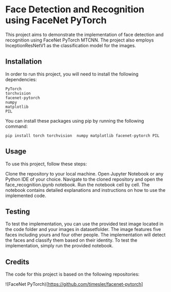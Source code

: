 # Face Detection and Recognition using FaceNet PyTorch

This project aims to demonstrate the implementation of face detection and recognition using FaceNet PyTorch MTCNN. The project also employs InceptionResNetV1 as the classification model for the images.


## Installation
In order to run this project, you will need to install the following dependencies:


```
PyTorch
torchvision
facenet-pytorch
numpy
matplotlib
PIL
```

You can install these packages using pip by running the following command:

```
pip install torch torchvision  numpy matplotlib facenet-pytorch PIL
```


## Usage

To use this project, follow these steps:

Clone the repository to your local machine.
Open Jupyter Notebook or any Python IDE of your choice.
Navigate to the cloned repository and open the face_recognition.ipynb notebook.
Run the notebook cell by cell.
The notebook contains detailed explanations and instructions on how to use the implemented code.


## Testing

To test the implementation, you can use the provided test image located in the code folder and your images in datasetfolder. The image features five faces including yours and four other people. The implementation will detect the faces and classify them based on their identity. To test the implementation, simply run the provided notebook.


## Credits

The code for this project is based on the following repositories:

!(FaceNet PyTorch)[https://github.com/timesler/facenet-pytorch]
